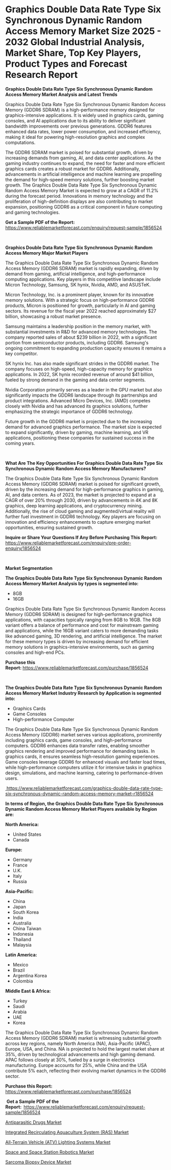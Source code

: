 <p><h1>Graphics Double Data Rate Type Six Synchronous Dynamic Random Access Memory Market Size 2025 - 2032 Global Industrial Analysis, Market Share, Top Key Players, Product Types and Forecast Research Report</h1></p><p><strong>Graphics Double Data Rate Type Six Synchronous Dynamic Random Access Memory Market Analysis and Latest Trends</strong></p>
<p><p>Graphics Double Data Rate Type Six Synchronous Dynamic Random Access Memory (GDDR6 SDRAM) is a high-performance memory designed for graphics-intensive applications. It is widely used in graphics cards, gaming consoles, and AI applications due to its ability to deliver significant bandwidth improvements over previous generations. GDDR6 features enhanced data rates, lower power consumption, and increased efficiency, making it ideal for powering high-resolution graphics and complex computations.</p><p>The GDDR6 SDRAM market is poised for substantial growth, driven by increasing demands from gaming, AI, and data center applications. As the gaming industry continues to expand, the need for faster and more efficient graphics cards creates a robust market for GDDR6. Additionally, advancements in artificial intelligence and machine learning are propelling the demand for high-speed memory solutions, further boosting market growth. The Graphics Double Data Rate Type Six Synchronous Dynamic Random Access Memory Market is expected to grow at a CAGR of 11.2% during the forecast period. Innovations in memory technology and the proliferation of high-definition displays are also contributing to market expansion, positioning GDDR6 as a critical component in future computing and gaming technologies.</p></p>
<p><strong>Get a Sample PDF of the Report:&nbsp;</strong> <a href="https://www.reliablemarketforecast.com/enquiry/request-sample/1856524?utm_campaign=2015&utm_medium=2&utm_source=Github&utm_content=ia&utm_term=08012025&utm_id=graphics-double-data-rate-type-six-synchronous-dynamic-random-access-memory">https://www.reliablemarketforecast.com/enquiry/request-sample/1856524</a></p>
<p>&nbsp;</p>
<p><strong>Graphics Double Data Rate Type Six Synchronous Dynamic Random Access Memory Major Market Players</strong></p>
<p><p>The Graphics Double Data Rate Type Six Synchronous Dynamic Random Access Memory (GDDR6 SDRAM) market is rapidly expanding, driven by demand from gaming, artificial intelligence, and high-performance computing applications. Key players in this competitive landscape include Micron Technology, Samsung, SK hynix, Nvidia, AMD, and ASUSTeK.</p><p>Micron Technology, Inc. is a prominent player, known for its innovative memory solutions. With a strategic focus on high-performance GDDR6 products, Micron is positioned for growth, particularly in AI and gaming sectors. Its revenue for the fiscal year 2022 reached approximately $27 billion, showcasing a robust market presence.</p><p>Samsung maintains a leadership position in the memory market, with substantial investments in R&D for advanced memory technologies. The company reported sales of about $239 billion in 2022, with a significant portion from semiconductor products, including GDDR6. Samsung's ongoing commitment to expanding production capacity ensures it remains a key competitor.</p><p>SK hynix Inc. has also made significant strides in the GDDR6 market. The company focuses on high-speed, high-capacity memory for graphics applications. In 2022, SK hynix recorded revenue of around $41 billion, fueled by strong demand in the gaming and data center segments.</p><p>Nvidia Corporation primarily serves as a leader in the GPU market but also significantly impacts the GDDR6 landscape through its partnerships and product integrations. Advanced Micro Devices, Inc. (AMD) competes closely with Nvidia and has advanced its graphics solutions, further emphasizing the strategic importance of GDDR6 technology.</p><p>Future growth in the GDDR6 market is projected due to the increasing demand for advanced graphics performance. The market size is expected to expand significantly, driven by gaming, machine learning, and VR applications, positioning these companies for sustained success in the coming years.</p></p>
<p>&nbsp;</p>
<p><strong>What Are The Key Opportunities For Graphics Double Data Rate Type Six Synchronous Dynamic Random Access Memory Manufacturers?</strong></p>
<p><p>The Graphics Double Data Rate Type Six Synchronous Dynamic Random Access Memory (GDDR6 SDRAM) market is poised for significant growth, driven by the increasing demand for high-performance graphics in gaming, AI, and data centers. As of 2023, the market is projected to expand at a CAGR of over 20% through 2030, driven by advancements in 4K and 8K graphics, deep learning applications, and cryptocurrency mining. Additionally, the rise of cloud gaming and augmented/virtual reality will further fuel investment in GDDR6 technology. Key players are focusing on innovation and efficiency enhancements to capture emerging market opportunities, ensuring sustained growth.</p></p>
<p><strong>Inquire or Share Your Questions If Any Before Purchasing This Report:</strong> <a href="https://www.reliablemarketforecast.com/enquiry/pre-order-enquiry/1856524?utm_campaign=2015&utm_medium=2&utm_source=Github&utm_content=ia&utm_term=08012025&utm_id=graphics-double-data-rate-type-six-synchronous-dynamic-random-access-memory">https://www.reliablemarketforecast.com/enquiry/pre-order-enquiry/1856524</a></p>
<p>&nbsp;</p>
<p><strong>Market Segmentation</strong></p>
<p><strong>The Graphics Double Data Rate Type Six Synchronous Dynamic Random Access Memory Market Analysis by types is segmented into:</strong></p>
<p><ul><li>8GB</li><li>16GB</li></ul></p>
<p><p>Graphics Double Data Rate Type Six Synchronous Dynamic Random Access Memory (GDDR6 SDRAM) is designed for high-performance graphics applications, with capacities typically ranging from 8GB to 16GB. The 8GB variant offers a balance of performance and cost for mainstream gaming and applications, while the 16GB variant caters to more demanding tasks like advanced gaming, 3D rendering, and artificial intelligence. The market for these memory types is driven by increasing demand for efficient memory solutions in graphics-intensive environments, such as gaming consoles and high-end PCs.</p></p>
<p><strong>Purchase this Report:&nbsp;</strong><a href="https://www.reliablemarketforecast.com/purchase/1856524?utm_campaign=2015&utm_medium=2&utm_source=Github&utm_content=ia&utm_term=08012025&utm_id=graphics-double-data-rate-type-six-synchronous-dynamic-random-access-memory">https://www.reliablemarketforecast.com/purchase/1856524</a></p>
<p>&nbsp;</p>
<p><strong>The Graphics Double Data Rate Type Six Synchronous Dynamic Random Access Memory Market Industry Research by Application is segmented into:</strong></p>
<p><ul><li>Graphics Cards</li><li>Game Consoles</li><li>High-performance Computer</li></ul></p>
<p><p>The Graphics Double Data Rate Type Six Synchronous Dynamic Random Access Memory (GDDR6) market serves various applications, prominently including graphics cards, game consoles, and high-performance computers. GDDR6 enhances data transfer rates, enabling smoother graphics rendering and improved performance for demanding tasks. In graphics cards, it ensures seamless high-resolution gaming experiences. Game consoles leverage GDDR6 for enhanced visuals and faster load times, while high-performance computers utilize it for intensive tasks in graphics design, simulations, and machine learning, catering to performance-driven users.</p></p>
<p><a href="https://www.reliablemarketforecast.com/graphics-double-data-rate-type-six-synchronous-dynamic-random-access-memory-market-r1856524?utm_campaign=2015&utm_medium=2&utm_source=Github&utm_content=ia&utm_term=08012025&utm_id=graphics-double-data-rate-type-six-synchronous-dynamic-random-access-memory">&nbsp;https://www.reliablemarketforecast.com/graphics-double-data-rate-type-six-synchronous-dynamic-random-access-memory-market-r1856524</a></p>
<p><strong>In terms of Region, the Graphics Double Data Rate Type Six Synchronous Dynamic Random Access Memory Market Players available by Region are:</strong></p>
<p>
    <p> <strong> North America: </strong>
        <ul>
            <li>United States</li>
            <li>Canada</li>
        </ul>
        </p> 
    <p> <strong> Europe: </strong>
        <ul>
            <li>Germany</li>
            <li>France</li>
            <li>U.K.</li>
            <li>Italy</li>
            <li>Russia</li>
        </ul>
        </p> 
    <p> <strong> Asia-Pacific: </strong>
        <ul>
            <li>China</li>
            <li>Japan</li>
            <li>South Korea</li>
            <li>India</li>
            <li>Australia</li>
            <li>China Taiwan</li>
            <li>Indonesia</li>
            <li>Thailand</li>
            <li>Malaysia</li>
        </ul>
        </p> 
    <p> <strong> Latin America: </strong>
        <ul>
            <li>Mexico</li>
            <li>Brazil</li>
            <li>Argentina Korea</li>
            <li>Colombia</li>
        </ul>
        </p> 
    <p> <strong> Middle East & Africa: </strong>
        <ul>
            <li>Turkey</li>
            <li>Saudi</li>
            <li>Arabia</li>
            <li>UAE</li>
            <li>Korea</li>
        </ul>
    </p>
    </p>
<p><p>The Graphics Double Data Rate Type Six Synchronous Dynamic Random Access Memory (GDDR6 SDRAM) market is witnessing substantial growth across key regions, namely North America (NA), Asia-Pacific (APAC), Europe, USA, and China. NA is projected to hold the largest market share at 35%, driven by technological advancements and high gaming demand. APAC follows closely at 30%, fueled by a surge in electronics manufacturing. Europe accounts for 25%, while China and the USA contribute 5% each, reflecting their evolving market dynamics in the GDDR6 sector.</p></p>
<p><strong>Purchase this Report: </strong><a href="https://www.reliablemarketforecast.com/purchase/1856524?utm_campaign=2015&utm_medium=2&utm_source=Github&utm_content=ia&utm_term=08012025&utm_id=graphics-double-data-rate-type-six-synchronous-dynamic-random-access-memory">https://www.reliablemarketforecast.com/purchase/1856524</a></p>
<p>&nbsp;<strong>Get a Sample PDF of the Report:&nbsp;&nbsp;</strong><a href="https://www.reliablemarketforecast.com/enquiry/request-sample/1856524?utm_campaign=2015&utm_medium=2&utm_source=Github&utm_content=ia&utm_term=08012025&utm_id=graphics-double-data-rate-type-six-synchronous-dynamic-random-access-memory">https://www.reliablemarketforecast.com/enquiry/request-sample/1856524</a></p>
<p><strong></strong></p>
<p><p><a href="https://www.linkedin.com/pulse/global-antiparasitic-drugs-market-forecast-2025-2032-component-vss8c?utm_campaign=2015&utm_medium=2&utm_source=Github&utm_content=ia&utm_term=08012025&utm_id=graphics-double-data-rate-type-six-synchronous-dynamic-random-access-memory">Antiparasitic Drugs Market</a></p><p><a href="https://www.linkedin.com/pulse/market-dynamics-integrated-recirculating-aquaculture-system-gkxxe?utm_campaign=2015&utm_medium=2&utm_source=Github&utm_content=ia&utm_term=08012025&utm_id=graphics-double-data-rate-type-six-synchronous-dynamic-random-access-memory">Integrated Recirculating Aquaculture System (RAS) Market</a></p><p><a href="https://www.linkedin.com/pulse/according-global-all-terrain-vehicle-atv-lighting-systems-hogqc?utm_campaign=2015&utm_medium=2&utm_source=Github&utm_content=ia&utm_term=08012025&utm_id=graphics-double-data-rate-type-six-synchronous-dynamic-random-access-memory">All-Terrain Vehicle (ATV) Lighting Systems Market</a></p><p><a href="https://www.linkedin.com/pulse/space-station-robotics-market-research-report-provides-comprehensive-ypuhe?utm_campaign=2015&utm_medium=2&utm_source=Github&utm_content=ia&utm_term=08012025&utm_id=graphics-double-data-rate-type-six-synchronous-dynamic-random-access-memory">Space and Space Station Robotics Market</a></p><p><a href="https://www.linkedin.com/pulse/sarcoma-biopsy-device-market-research-report-industry-growth-projected-zvmhc?utm_campaign=2015&utm_medium=2&utm_source=Github&utm_content=ia&utm_term=08012025&utm_id=graphics-double-data-rate-type-six-synchronous-dynamic-random-access-memory">Sarcoma Biopsy Device Market</a></p></p>